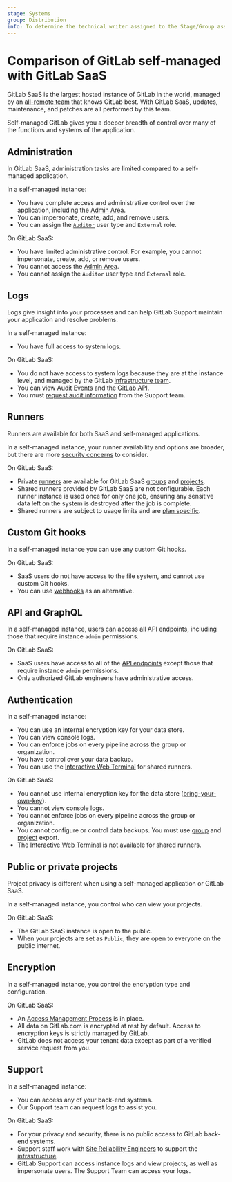 ```yaml
---
stage: Systems
group: Distribution
info: To determine the technical writer assigned to the Stage/Group associated with this page, see https://about.gitlab.com/handbook/engineering/ux/technical-writing/#assignments
---
```


# Comparison of GitLab self-managed with GitLab SaaS

GitLab SaaS is the largest hosted instance of GitLab in the world, managed by an
[all-remote team](https://about.gitlab.com/company/culture/all-remote/) that knows GitLab best. With GitLab SaaS, updates, maintenance, and patches are all performed by this team.

Self-managed GitLab gives you a deeper breadth of control over many of the functions and systems of the application.

## Administration

In GitLab SaaS, administration tasks are limited compared to a self-managed application.

In a self-managed instance:

- You have complete access and administrative control over the application, including the [Admin Area](../../user/admin_area/settings/index.md).
- You can impersonate, create, add, and remove users.
- You can assign the [`Auditor`](../../administration/auditor_users.md) user type and `External` role.

On GitLab SaaS:

- You have limited administrative control. For example, you cannot impersonate, create, add, or remove users.
- You cannot access the [Admin Area](../../user/admin_area/settings/index.md).
- You cannot assign the `Auditor` user type and `External` role.

## Logs

Logs give insight into your processes and can help GitLab Support maintain your application and resolve problems.

In a self-managed instance:

- You have full access to system logs.

On GitLab SaaS:

- You do not have access to system logs because they are at the instance level, and managed by the GitLab [infrastructure team](https://about.gitlab.com/handbook/engineering/infrastructure/).
- You can view [Audit Events](../../administration/audit_events.md) and the [GitLab API](../../api/audit_events.md).
- You must [request audit information](https://about.gitlab.com/handbook/support/workflows/log_requests.html) from the Support team.

## Runners

Runners are available for both SaaS and self-managed applications.

In a self-managed instance, your runner availability and options are broader, but there are more [security concerns](https://docs.gitlab.com/runner/security/#security-for-self-managed-runners) to consider.

On GitLab SaaS:

- Private [runners](../../ci/runners/index.md) are available for GitLab SaaS [groups](../../user/group/index.md) and [projects](../../user/project/index.md).
- Shared runners provided by GitLab SaaS are not configurable. Each runner instance is used once for only one job, ensuring any sensitive data left on the system is destroyed after the job is complete.
- Shared runners are subject to usage limits and are [plan specific](https://about.gitlab.com/pricing/).

## Custom Git hooks

In a self-managed instance you can use any custom Git hooks.

On GitLab SaaS:

- SaaS users do not have access to the file system, and cannot use custom Git hooks.
- You can use [webhooks](../../user/project/integrations/webhooks.md) as an alternative.

## API and GraphQL

In a self-managed instance, users can access all API endpoints, including those that require instance `admin` permissions.

On GitLab SaaS:

- SaaS users have access to all of the [API endpoints](../../api/index.md) except those that require instance `admin` permissions.
- Only authorized GitLab engineers have administrative access.

## Authentication

In a self-managed instance:

- You can use an internal encryption key for your data store.
- You can view console logs.
- You can enforce jobs on every pipeline across the group or organization.
- You have control over your data backup.
- You can use the [Interactive Web Terminal](../../ci/interactive_web_terminal/index.md#interactive-web-terminals) for shared runners.

On GitLab SaaS:

- You cannot use internal encryption key for the data store ([bring-your-own-key](https://about.gitlab.com/handbook/engineering/security/vulnerability_management/encryption-policy.html#rolling-your-own-crypto)).
- You cannot view console logs.
- You cannot enforce jobs on every pipeline across the group or organization.
- You cannot configure or control data backups. You must use [group](../../api/group_import_export.md) and [project](../../api/project_import_export.md) export.
- The [Interactive Web Terminal](../../ci/interactive_web_terminal/index.md#interactive-web-terminals) is not available for shared runners.

## Public or private projects

Project privacy is different when using a self-managed application or GitLab SaaS.

In a self-managed instance, you control who can view your projects.

On GitLab SaaS:

- The GitLab SaaS instance is open to the public.
- When your projects are set as `Public`, they are open to everyone on the public internet.

## Encryption

In a self-managed instance, you control the encryption type and configuration.

On GitLab SaaS:

- An [Access Management Process](https://about.gitlab.com/handbook/engineering/security/#access-management-process) is in place.
- All data on GitLab.com is encrypted at rest by default. Access to encryption keys is strictly managed by GitLab.
- GitLab does not access your tenant data except as part of a verified service request from you.

## Support

In a self-managed instance:

- You can access any of your back-end systems.
- Our Support team can request logs to assist you.

On GitLab SaaS:

- For your privacy and security, there is no public access to GitLab back-end systems.
- Support staff work with [Site Reliability Engineers](https://about.gitlab.com/job-families/engineering/infrastructure/site-reliability-engineer/) to support the [infrastructure](https://about.gitlab.com/handbook/engineering/infrastructure/).
- GitLab Support can access instance logs and view projects, as well as impersonate users. The Support Team can access your logs.
